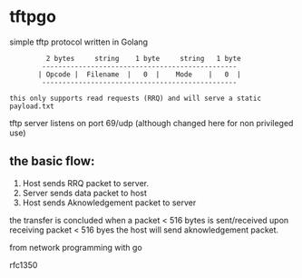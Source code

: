 # tftpgo
 simple tftp protocol written in Golang
 
 
             2 bytes     string    1 byte     string   1 byte
            ------------------------------------------------
           | Opcode |  Filename  |   0  |    Mode    |   0  |
            ------------------------------------------------
 ```
 this only supports read requests (RRQ) and will serve a static payload.txt
 ```
 tftp server listens on port 69/udp (although changed here for non privileged use)
 
 ## the basic flow:
 1. Host sends RRQ packet to server.
 1. Server sends data packet to host
 1. Host sends Aknowledgement packet to server
 
 the transfer is concluded when a packet < 516 bytes is sent/received
 upon receiving packet < 516 byes the host will send aknowledgement packet.
 
 from network programming with go

rfc1350
